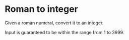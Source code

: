 # Roman to integer
Given a roman numeral, convert it to an integer.

Input is guaranteed to be within the range from 1 to 3999.